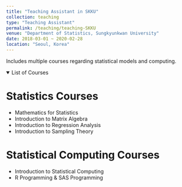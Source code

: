 ```yaml
---
title: "Teaching Assistant in SKKU"
collection: teaching
type: "Teaching Assistant"
permalink: /teaching/teaching-SKKU
venue: "Department of Statistics, Sungkyunkwan University"
date: 2018-03-01 ~ 2020-02-28
location: "Seoul, Korea"
---
```


Includes multiple courses regarding statistical models and computing.

<details open>

<summary>List of Courses</summary>

Statistics Courses
=====

- Mathematics for Statistics
- Introduction to Matrix Algebra
- Introduction to Regression Analysis
- Introduction to Sampling Theory

Statistical Computing Courses
=====

- Introduction to Statistical Computing
- R Programming & SAS Programming

</details>
